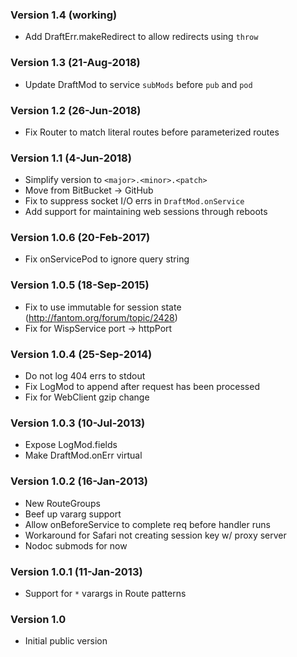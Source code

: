 ### Version 1.4 (working)
* Add DraftErr.makeRedirect to allow redirects using `throw`

### Version 1.3 (21-Aug-2018)
* Update DraftMod to service `subMods` before `pub` and `pod`

### Version 1.2 (26-Jun-2018)
* Fix Router to match literal routes before parameterized routes

### Version 1.1 (4-Jun-2018)
* Simplify version to `<major>.<minor>.<patch>`
* Move from BitBucket -> GitHub
* Fix to suppress socket I/O errs in `DraftMod.onService`
* Add support for maintaining web sessions through reboots

### Version 1.0.6 (20-Feb-2017)
* Fix onServicePod to ignore query string

### Version 1.0.5 (18-Sep-2015)
* Fix to use immutable for session state (http://fantom.org/forum/topic/2428)
* Fix for WispService port -> httpPort

### Version 1.0.4 (25-Sep-2014)
* Do not log 404 errs to stdout
* Fix LogMod to append after request has been processed
* Fix for WebClient gzip change

### Version 1.0.3 (10-Jul-2013)
* Expose LogMod.fields
* Make DraftMod.onErr virtual

### Version 1.0.2 (16-Jan-2013)
* New RouteGroups
* Beef up vararg support
* Allow onBeforeService to complete req before handler runs
* Workaround for Safari not creating session key w/ proxy server
* Nodoc submods for now

### Version 1.0.1 (11-Jan-2013)
* Support for `*` varargs in Route patterns

### Version 1.0
* Initial public version